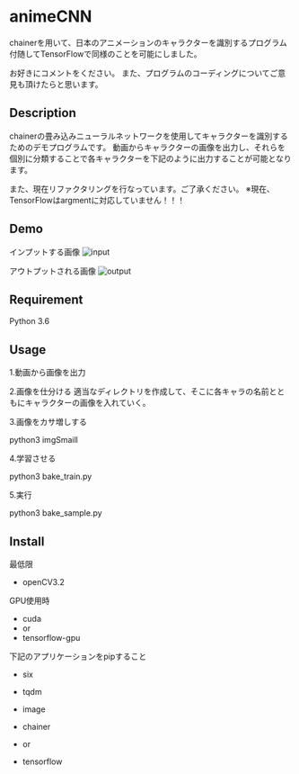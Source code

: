animeCNN
===

chainerを用いて、日本のアニメーションのキャラクターを識別するプログラム
付随してTensorFlowで同様のことを可能にしました。

お好きにコメントをください。
また、プログラムのコーディングについてご意見も頂けたらと思います。

## Description

chainerの畳み込みニューラルネットワークを使用してキャラクターを識別するためのデモプログラムです。
動画からキャラクターの画像を出力し、それらを個別に分類することで各キャラクターを下記のように出力することが可能となります。

また、現在リファクタリングを行なっています。ご了承ください。
※現在、TensorFlowはargmentに対応していません！！！

## Demo

インプットする画像
![input](https://user-images.githubusercontent.com/16191865/27992437-5c62ed7c-64cf-11e7-9d78-1cdf394b5142.jpg)

アウトプットされる画像
![output](https://user-images.githubusercontent.com/16191865/27992438-5c687328-64cf-11e7-9baf-04de561201f2.jpg)

## Requirement
 Python 3.6

## Usage

1.動画から画像を出力

2.画像を仕分ける
適当なディレクトリを作成して、そこに各キャラの名前とともにキャラクターの画像を入れていく。

3.画像をカサ増しする

python3 imgSmaill

4.学習させる

python3 bake_train.py

5.実行

python3 bake_sample.py

## Install

最低限
- openCV3.2

GPU使用時
- cuda
- or
- tensorflow-gpu

下記のアプリケーションをpipすること
- six
- tqdm
- image

- chainer
- or
- tensorflow
